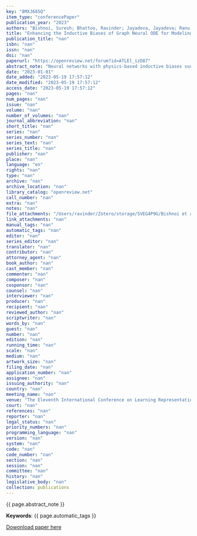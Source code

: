 ```yaml
---
key: "8MXJ685Q"
item_type: "conferencePaper"
publication_year: "2023"
authors: "Bishnoi, Suresh; Bhattoo, Ravinder; Jayadeva, Jayadeva; Ranu, Sayan; Krishnan, N. M. Anoop"
title: "Enhancing the Inductive Biases of Graph Neural ODE for Modeling Physical Systems"
publication_title: "nan"
isbn: "nan"
issn: "nan"
doi: "nan"
paperurl: "https://openreview.net/forum?id=ATLEl_izD87"
abstract_note: "Neural networks with physics-based inductive biases such as Lagrangian neural networks (LNNs), and Hamiltonian neural networks (HNNs) learn the dynamics of physical systems by encoding strong inductive biases. Alternatively, Neural ODEs with appropriate inductive biases have also been shown to give similar performances. However, these models, when applied to particle-based systems, are transductive in nature and hence, do not generalize to large system sizes. In this paper, we present a graph-based neural ODE, GNODE, to learn the time evolution of dynamical systems. Further, we carefully analyze the role of different inductive biases on the performance of GNODE. We show that similar to LNN and HNN, encoding the constraints explicitly can significantly improve the training efficiency and performance of GNODE significantly. Our experiments also assess the value of additional inductive biases, such as Newton’s third law, on the final performance of the model. We demonstrate that inducing these biases can enhance the performance of the model by orders of magnitude in terms of both energy violation and rollout error. Interestingly, we observe that the GNODE trained with the most effective inductive biases, namely MCGNODE, outperforms the graph versions of LNN and HNN, namely, Lagrangian graph networks (LGN) and Hamiltonian graph networks (HGN) in terms of energy violation error by ∼4 orders of magnitude for a pendulum system, and ∼2 orders of magnitude for spring systems. These results suggest that NODE-based systems can give competitive performances with energy-conserving neural networks by employing appropriate inductive biases."
date: "2023-01-01"
date_added: "2023-05-19 17:57:12"
date_modified: "2023-05-19 17:57:12"
access_date: "2023-05-19 17:57:12"
pages: "nan"
num_pages: "nan"
issue: "nan"
volume: "nan"
number_of_volumes: "nan"
journal_abbreviation: "nan"
short_title: "nan"
series: "nan"
series_number: "nan"
series_text: "nan"
series_title: "nan"
publisher: "nan"
place: "nan"
language: "en"
rights: "nan"
type: "nan"
archive: "nan"
archive_location: "nan"
library_catalog: "openreview.net"
call_number: "nan"
extra: "nan"
notes: "nan"
file_attachments: "/Users/ravinder/Zotero/storage/SVEG4P9G/Bishnoi et al. - 2023 - Enhancing the Inductive Biases of Graph Neural ODE.pdf"
link_attachments: "nan"
manual_tags: "nan"
automatic_tags: "nan"
editor: "nan"
series_editor: "nan"
translator: "nan"
contributor: "nan"
attorney_agent: "nan"
book_author: "nan"
cast_member: "nan"
commenter: "nan"
composer: "nan"
cosponsor: "nan"
counsel: "nan"
interviewer: "nan"
producer: "nan"
recipient: "nan"
reviewed_author: "nan"
scriptwriter: "nan"
words_by: "nan"
guest: "nan"
number: "nan"
edition: "nan"
running_time: "nan"
scale: "nan"
medium: "nan"
artwork_size: "nan"
filing_date: "nan"
application_number: "nan"
assignee: "nan"
issuing_authority: "nan"
country: "nan"
meeting_name: "nan"
venue: "The Eleventh International Conference on Learning Representations"
court: "nan"
references: "nan"
reporter: "nan"
legal_status: "nan"
priority_numbers: "nan"
programming_language: "nan"
version: "nan"
system: "nan"
code: "nan"
code_number: "nan"
section: "nan"
session: "nan"
committee: "nan"
history: "nan"
legislative_body: "nan"
collection: publications
---
```




<!--  -->

{{ page.abstract_note }}

__Keywords__: {{ page.automatic_tags }}

[Dowonload paper here](https://openreview.net/forum?id=ATLEl_izD87)

